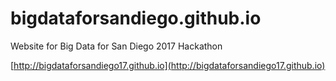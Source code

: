 # bigdataforsandiego.github.io
Website for Big Data for San Diego 2017 Hackathon

[http://bigdataforsandiego17.github.io](http://bigdataforsandiego17.github.io)
